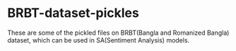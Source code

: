 # BRBT-dataset-pickles
These are some of the pickled files on BRBT(Bangla and Romanized Bangla) dataset, which can be used in SA(Sentiment Analysis) models.

